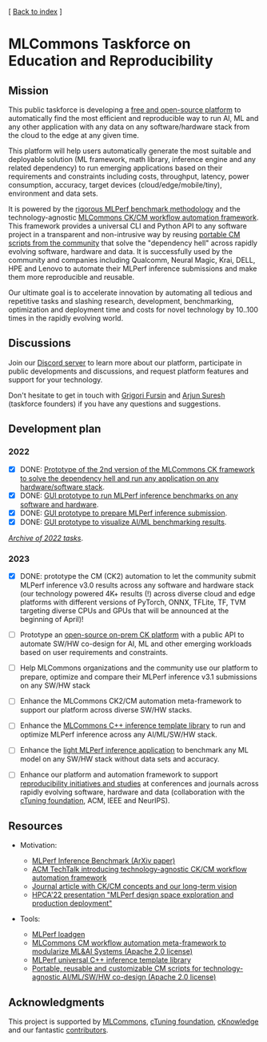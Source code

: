 [ [Back to index](README.md) ]

# MLCommons Taskforce on Education and Reproducibility

## Mission

This public taskforce is developing a [free and open-source platform](https://github.com/mlcommons/ck/tree/master/platform) 
to automatically find the most efficient and reproducible way to run AI, ML and any other application 
with any data on any software/hardware stack from the cloud to the edge at any given time.

This platform will help users automatically generate the most suitable and deployable solution
(ML framework, math library, inference engine and any related dependency) 
to run emerging applications based on their requirements and constraints 
including costs, throughput, latency, power consumption, accuracy, target devices (cloud/edge/mobile/tiny),
environment and data sets.

It is powered by the [rigorous MLPerf benchmark methodology](https://arxiv.org/abs/1911.02549) 
and the technology-agnostic [MLCommons CK/CM workflow automation framework](https://github.com/mlcommons/ck).
This framework provides a universal CLI and Python API to any software project in a transparent and non-intrusive way 
by reusing [portable CM scripts from the community](https://github.com/mlcommons/ck/blob/master/docs/list_of_scripts.md)
that solve the "dependency hell" across rapidly evolving software, hardware and data.
It is successfully used by the community and companies including Qualcomm, Neural Magic, Krai, DELL, HPE and Lenovo
to automate their MLPerf inference submissions and make them more reproducible and reusable.

Our ultimate goal is to accelerate innovation by automating all tedious and repetitive tasks
and slashing research, development, benchmarking, optimization and deployment time and costs
for novel technology by 10..100 times in the rapidly evolving world.

## Discussions

Join our [Discord server](https://discord.gg/JjWNWXKxwT) 
to learn more about our platform, participate in public developments and discussions,
and request platform features and support for your technology.

Don't hesitate to get in touch with [Grigori Fursin](https://fursin.net)
and [Arjun Suresh](https://www.linkedin.com/in/arjunsuresh) 
(taskforce founders) if you have any questions and suggestions.

## Development plan

### 2022

- [x] DONE: [Prototype of the 2nd version of the MLCommons CK framework to solve the dependency hell and run any application on any hardware/software stack](https://github.com/mlcommons/ck).
- [x] DONE: [GUI prototype to run MLPerf inference benchmarks on any software and hardware](https://cknowledge.org/mlperf-inference-gui).
- [x] DONE: [GUI prototype to prepare MLPerf inference submission](https://cknowledge.org/mlperf-inference-submission-gui).
- [x] DONE: [GUI prototype to visualize AI/ML benchmarking results](https://cKnowledge.org/cm-gui-graph).

[*Archive of 2022 tasks*](archive/taskforce-2022.md).

### 2023

- [x] DONE: prototype the CM (CK2) automation to let the community submit MLPerf inference v3.0 results across any software and hardware stack 
      (our technology powered 4K+ results (!) across diverse cloud and edge platforms with different versions of PyTorch, ONNX, TFLite, TF, TVM targeting diverse CPUs and GPUs 
      that will be announced at the beginning of April)!
- [ ] Prototype an [open-source on-prem CK platform](https://github.com/mlcommons/ck/tree/master/platform) 
      with a public API to automate SW/HW co-design for AI, ML and other emerging workloads based on user requirements and constraints.
- [ ] Help MLCommons organizations and the community use our platform to prepare, optimize and compare their MLPerf inference v3.1 submissions on any SW/HW stack
- [ ] Enhance the MLCommons CK2/CM automation meta-framework to support our platform across diverse SW/HW stacks.
- [ ] Enhance the [MLCommons C++ inference template library](https://github.com/mlcommons/ck/tree/master/cm-mlops/script/app-mlperf-inference-cpp) 
      to run and optimize MLPerf inference across any AI/ML/SW/HW stack.
- [ ] Enhance the [light MLPerf inference application](https://github.com/mlcommons/ck/tree/master/cm-mlops/script/app-mlperf-inference-cpp) 
      to benchmark any ML model on any SW/HW stack without data sets and accuracy.
- [ ] Enhance our platform and automation framework to support [reproducibility initiatives and studies](https://cTuning.org/ae) at conferences and journals 
      across rapidly evolving software, hardware and data (collaboration with the [cTuning foundation](https://cTuning.org), ACM, IEEE and NeurIPS).



## Resources

* Motivation:
  * [MLPerf Inference Benchmark (ArXiv paper)](https://arxiv.org/abs/1911.02549)
  * [ACM TechTalk introducing technology-agnostic CK/CM workflow automation framework](https://www.youtube.com/watch?v=7zpeIVwICa4)
  * [Journal article with CK/CM concepts and our long-term vision](https://arxiv.org/pdf/2011.01149.pdf)
  * [HPCA'22 presentation "MLPerf design space exploration and production deployment"](https://doi.org/10.5281/zenodo.6475385)

* Tools:
  * [MLPerf loadgen](https://github.com/mlcommons/inference/tree/master/loadgen)
  * [MLCommons CM workflow automation meta-framework to modularize ML&AI Systems (Apache 2.0 license)](https://github.com/mlcommons/ck)
  * [MLPerf universal C++ inference template library](https://github.com/mlcommons/ck/tree/master/cm-mlops/script/app-mlperf-inference-cpp)
  * [Portable, reusable and customizable CM scripts for technology-agnostic AI/ML/SW/HW co-design  (Apache 2.0 license)](https://github.com/mlcommons/ck/tree/master/cm-mlops/script)



## Acknowledgments

This project is supported by [MLCommons](https://mlcommons.org), [cTuning foundation](https://cTuning.org),
[cKnowledge](https://cKnowledge.org) and our fantastic [contributors](https://github.com/mlcommons/ck/blob/master/CONTRIBUTING.md).
